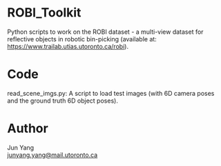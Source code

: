 # ROBI_Toolkit
Python scripts to work on the ROBI dataset - a multi-view dataset for reflective objects in robotic bin-picking (available at: https://www.trailab.utias.utoronto.ca/robi).

# Code
read_scene_imgs.py: A script to load test images (with 6D camera poses and the ground truth 6D object poses).

# Author
Jun Yang\
junyang.yang@mail.utoronto.ca

